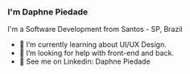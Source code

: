 

### I'm Daphne Piedade 
I'm a Software Development from Santos - SP, Brazil


- 🌱 I’m currently learning about UI/UX Design.
- 🤔 I’m looking for help with front-end and back.
- 💬 See me on Linkedin: Daphne Piedade
